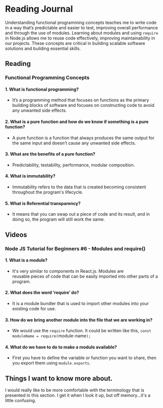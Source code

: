 # Reading Journal

Understanding functional programming concepts teaches me to write code in a way that’s predictable and easier to test, improving overall performance and through the use of  modules. Learning about modules and using `require` in Node.js allows me to reuse code effectively, improving maintainability in our projects. These concepts are critical in building scalable software solutions and building essential skills.

## Reading

### Functional Programming Concepts

#### 1. What is functional programming?

- It’s a programming method that focuses on functions as the primary building blocks of software and focuses on constructing code to avoid any unwanted side effects.

#### 2. What is a pure function and how do we know if something is a pure function?

- A pure function is a function that always produces the same output for the same input and doesn’t cause any unwanted side effects.

#### 3. What are the benefits of a pure function?

- Predictability, testability, performance, modular composition.

#### 4. What is immutability?

- Immutability refers to the data that is created becoming consistent throughout the program's lifecycle.

#### 5. What is Referential transparency?

- It means that you can swap out a piece of code and its result, and in doing so, the program will still work the same.

## Videos

### Node JS Tutorial for Beginners #6 - Modules and require()

#### 1. What is a module?

- It's very similar to components in React.js. Modules are reusable pieces of code that can be easily imported into other parts of a program.

#### 2. What does the word ‘require’ do?

- It is a module bundler that is used to import other modules into your existing code for use.

#### 3. How do we bring another module into the file that we are working in?

- We would use the `require` function. It could be written like this, `const moduleName = require(`module-name`);`

#### 4. What do we have to do to make a module available?

- First you have to define the variable or function you want to share, then you export them using `module.exports`.

## Things I want to know more about.

I would really like to be more comfortable with the terminology that is presented in this section. I get it when I look it up, but off memory...it's a little confusing.
